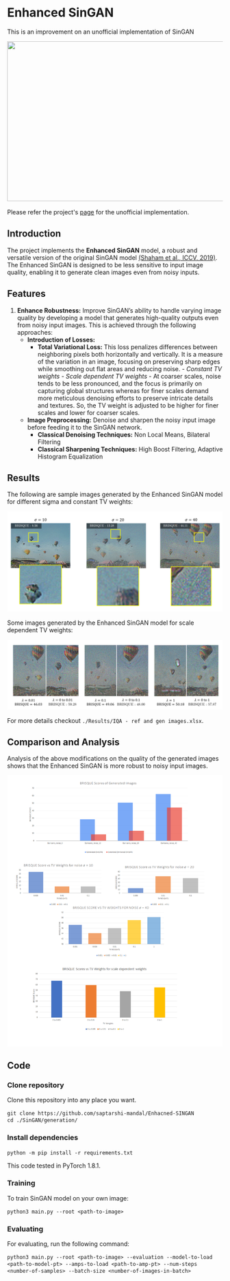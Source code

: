 # Enhanced SinGAN
This is an improvement on an unofficial implementation of SinGAN

<p align="center">
  <img width="992" height="372" src="/figures/intro.png">
</p>

Please refer the project's [page](https://github.com/kligvasser/SinGAN) for the unofficial implementation.

## Introduction
The project implements the **Enhanced SinGAN** model, a robust and versatile version of the original SinGAN model [(Shaham et al., ICCV, 2019)](https://openaccess.thecvf.com/content_ICCV_2019/papers/Shaham_SinGAN_Learning_a_Generative_Model_From_a_Single_Natural_Image_ICCV_2019_paper.pdf). The Enhanced SinGAN is designed to be less sensitive to input image quality, enabling it to generate clean images even from noisy inputs.

## Features
1. **Enhance Robustness:** Improve SinGAN’s ability to handle varying image quality by developing a model that generates high-quality outputs even from noisy input images. This is achieved through the following  approaches:
    - **Introduction of Losses:**
        - **Total Variational Loss:** This loss penalizes differences between neighboring pixels both horizontally and vertically. It is a measure of the variation in an image, focusing on preserving sharp edges  while smoothing out flat areas and reducing noise.
              - *Constant TV weights*
              - *Scale dependent TV weights* - At coarser scales, noise tends to be less pronounced, and the focus is primarily on capturing global structures whereas for finer scales demand more meticulous denoising efforts to preserve intricate details and textures. So, the TV weight is adjusted to be higher for finer scales and lower for coarser scales.
    - **Image Preprocessing:** Denoise and sharpen the noisy input image before feeding it to the SinGAN network.
        - **Classical Denoising Techniques:** Non Local Means, Bilateral Filtering
        - **Classical Sharpening Techniques:** High Boost Filtering, Adaptive Histogram Equalization

## Results
The following are sample images generated by the Enhanced SinGAN model for different sigma and constant TV weights:
<p align="center">
  <img src="/Results/results.png">
</p>

Some images generated by the Enhanced SinGAN model for scale dependent TV weights:
<p align="center">
  <img src="/Results/results2.png">
</p>

For more details checkout ``` ./Results/IQA - ref and gen images.xlsx ```.

## Comparison and Analysis
Analysis of the above modifications on the quality of the generated images shows that the Enhanced SinGAN is more robust to noisy input images.

<p align="center">
  <img src="/Results/comparison.png">
</p>

## Code

### Clone repository

Clone this repository into any place you want.

```
git clone https://github.com/saptarshi-mandal/Enhacned-SINGAN
cd ./SinGAN/generation/
```

### Install dependencies

```
python -m pip install -r requirements.txt
```

This code tested in PyTorch 1.8.1.

### Training
To train SinGAN model on your own image:

```
python3 main.py --root <path-to-image>
```

### Evaluating
For evaluating, run the following command:

```
python3 main.py --root <path-to-image> --evaluation --model-to-load <path-to-model-pt> --amps-to-load <path-to-amp-pt> --num-steps <number-of-samples> --batch-size <number-of-images-in-batch>
```
